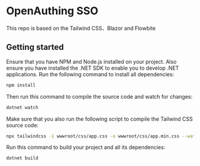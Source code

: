 # OpenAuthing SSO

This repo is based on the Tailwind CSS、Blazor and Flowbite

## Getting started

Ensure that you have NPM and Node.js installed on your project. Also ensure you have installed the .NET SDK to enable you to develop .NET
applications. Run the following command to install all dependencies:

```bash
npm install
```

Then run this command to compile the source code and watch for changes:

```bash
dotnet watch
```

Make sure that you also run the following script to compile the Tailwind CSS source code:

```bash
npx tailwindcss -i wwwroot/css/app.css -o wwwroot/css/app.min.css --watch
```

Run this command to build your project and all its dependencies:

```bash
dotnet build
```